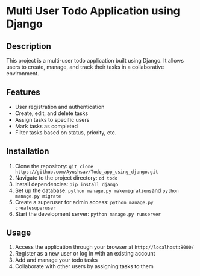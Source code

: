 

# Multi User Todo Application using Django


## Description
This project is a multi-user todo application built using Django. It allows users to create, manage, and track their tasks in a collaborative environment. 

## Features
- User registration and authentication
- Create, edit, and delete tasks
- Assign tasks to specific users
- Mark tasks as completed
- Filter tasks based on status, priority, etc.


## Installation
1. Clone the repository: `git clone https://github.com/Ayushsav/Todo_app_using_django.git`
2. Navigate to the project directory: `cd todo`
3. Install dependencies: `pip install django`
4. Set up the database: `python manage.py makemigrations`and `python manage.py migrate`
5. Create a superuser for admin access: `python manage.py createsuperuser`
6. Start the development server: `python manage.py runserver`

## Usage
1. Access the application through your browser at `http://localhost:8000/`
2. Register as a new user or log in with an existing account
3. Add and manage your todo tasks
4. Collaborate with other users by assigning tasks to them


